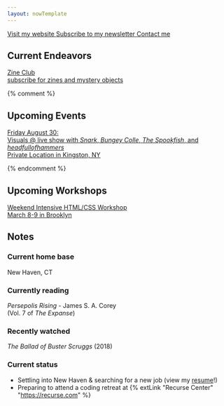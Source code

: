 ```yaml
---
layout: nowTemplate
---
```


<a href="/" class="now-button">
  Visit my website
</a>

<a href="/newsletter" class="now-button">
  Subscribe to my newsletter
</a>

<a href="/contact" class="now-button">
  Contact me
</a>


## Current Endeavors

<a href="/zine-club/" class="now-button" target="_blank">
  Zine Club
  <div class="caption">subscribe for zines and mystery objects</div>
</a>


{% comment %} 

## Upcoming Events

<a href="https://vimeo.com/1001767004/a97408ed6d" class="now-button" target="_blank" rel="noopener">
  Friday August 30:<br>
  Visuals @ live show with <i>Snark</i>, <i>Bungey Colle</i>, <i>The Spookfish</i>, and <i>headfullofhammers</i>
  <div class="caption">Private Location in Kingston, NY</div>
</a>

{% endcomment %}

## Upcoming Workshops

<a href="https://withfriends.co/event/22719582/weekend_website_workshop_htmlcss_2_day_intensive_with_paloma_kop" class="now-button" target="_blank" rel="noopener">
  Weekend Intensive HTML/CSS Workshop
  <div class="caption">March 8-9 in Brooklyn</div>
</a>


## Notes

### Current home base

New Haven, CT

### Currently reading

*Persepolis Rising* - James S. A. Corey  
(Vol. 7 of *The Expanse*)

### Recently watched

*The Ballad of Buster Scruggs* (2018)

### Current status

- Settling into New Haven & searching for a new job (view my [resume](/resume)!)
- Preparing to attend a coding retreat at {% extLink "Recurse Center" "https://recurse.com" %}